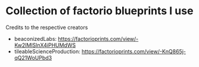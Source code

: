 # Collection of factorio blueprints I use

Credits to the respective creators

* beaconizedLabs: https://factorioprints.com/view/-Kw2IMlSlnX4iPHUMdWS
* tileableScienceProduction: https://factorioprints.com/view/-KnQ865j-qQ21WoUPbd3
